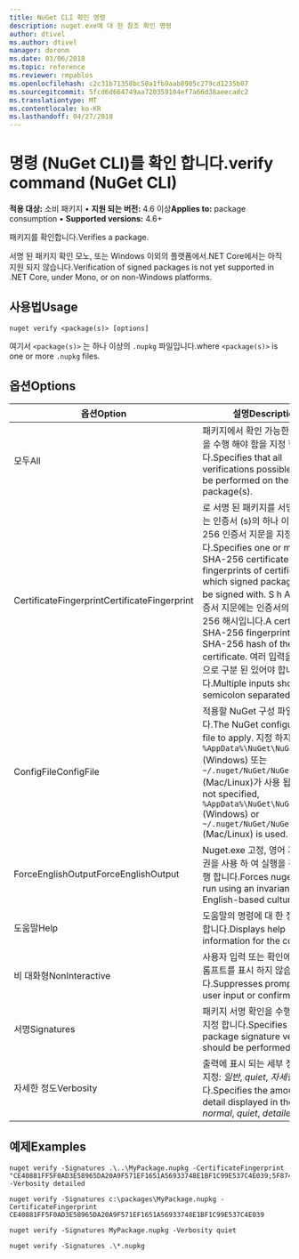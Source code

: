 ```yaml
---
title: NuGet CLI 확인 명령
description: nuget.exe에 대 한 참조 확인 명령
author: dtivel
ms.author: dtivel
manager: doronm
ms.date: 03/06/2018
ms.topic: reference
ms.reviewer: rmpablos
ms.openlocfilehash: c2c31b71358bc50a1fb9aab8905c279cd1235b07
ms.sourcegitcommit: 5fcd6d664749aa720359104ef7a66d38aeecadc2
ms.translationtype: MT
ms.contentlocale: ko-KR
ms.lasthandoff: 04/27/2018
---
```

# <a name="verify-command-nuget-cli"></a><span data-ttu-id="47190-103">명령 (NuGet CLI)를 확인 합니다.</span><span class="sxs-lookup"><span data-stu-id="47190-103">verify command (NuGet CLI)</span></span>

<span data-ttu-id="47190-104">**적용 대상:** 소비 패키지 &bullet; **지원 되는 버전:** 4.6 이상</span><span class="sxs-lookup"><span data-stu-id="47190-104">**Applies to:** package consumption &bullet; **Supported versions:** 4.6+</span></span>

<span data-ttu-id="47190-105">패키지를 확인합니다.</span><span class="sxs-lookup"><span data-stu-id="47190-105">Verifies a package.</span></span>

<span data-ttu-id="47190-106">서명 된 패키지 확인 모노, 또는 Windows 이외의 플랫폼에서.NET Core에서는 아직 지원 되지 않습니다.</span><span class="sxs-lookup"><span data-stu-id="47190-106">Verification of signed packages is not yet supported in .NET Core, under Mono, or on non-Windows platforms.</span></span>

## <a name="usage"></a><span data-ttu-id="47190-107">사용법</span><span class="sxs-lookup"><span data-stu-id="47190-107">Usage</span></span>

```cli
nuget verify <package(s)> [options]
```

<span data-ttu-id="47190-108">여기서 `<package(s)>` 는 하나 이상의 `.nupkg` 파일입니다.</span><span class="sxs-lookup"><span data-stu-id="47190-108">where `<package(s)>` is one or more `.nupkg` files.</span></span>

## <a name="options"></a><span data-ttu-id="47190-109">옵션</span><span class="sxs-lookup"><span data-stu-id="47190-109">Options</span></span>

| <span data-ttu-id="47190-110">옵션</span><span class="sxs-lookup"><span data-stu-id="47190-110">Option</span></span> | <span data-ttu-id="47190-111">설명</span><span class="sxs-lookup"><span data-stu-id="47190-111">Description</span></span> |
| --- | --- |
| <span data-ttu-id="47190-112">모두</span><span class="sxs-lookup"><span data-stu-id="47190-112">All</span></span> | <span data-ttu-id="47190-113">패키지에서 확인 가능한 모든 작업을 수행 해야 함을 지정 합니다.</span><span class="sxs-lookup"><span data-stu-id="47190-113">Specifies that all verifications possible should be performed on the package(s).</span></span> |
| <span data-ttu-id="47190-114">CertificateFingerprint</span><span class="sxs-lookup"><span data-stu-id="47190-114">CertificateFingerprint</span></span> | <span data-ttu-id="47190-115">로 서명 된 패키지를 서명 해야 하는 인증서 (s)의 하나 이상의 sha-256 인증서 지문을 지정 합니다.</span><span class="sxs-lookup"><span data-stu-id="47190-115">Specifies one or more SHA-256 certificate fingerprints of certificates(s) which signed packages must be signed with.</span></span> <span data-ttu-id="47190-116">S h A-256 인증서 지문에는 인증서의 s h A-256 해시입니다.</span><span class="sxs-lookup"><span data-stu-id="47190-116">A certificate SHA-256 fingerprint is a SHA-256 hash of the certificate.</span></span> <span data-ttu-id="47190-117">여러 입력을 세미콜론으로 구분 된 있어야 합니다.</span><span class="sxs-lookup"><span data-stu-id="47190-117">Multiple inputs should be semicolon separated.</span></span> |
| <span data-ttu-id="47190-118">ConfigFile</span><span class="sxs-lookup"><span data-stu-id="47190-118">ConfigFile</span></span> | <span data-ttu-id="47190-119">적용할 NuGet 구성 파일입니다.</span><span class="sxs-lookup"><span data-stu-id="47190-119">The NuGet configuration file to apply.</span></span> <span data-ttu-id="47190-120">지정 하지 않으면 `%AppData%\NuGet\NuGet.Config` (Windows) 또는 `~/.nuget/NuGet/NuGet.Config` (Mac/Linux)가 사용 됩니다.</span><span class="sxs-lookup"><span data-stu-id="47190-120">If not specified, `%AppData%\NuGet\NuGet.Config` (Windows) or `~/.nuget/NuGet/NuGet.Config` (Mac/Linux) is used.</span></span>|
| <span data-ttu-id="47190-121">ForceEnglishOutput</span><span class="sxs-lookup"><span data-stu-id="47190-121">ForceEnglishOutput</span></span> | <span data-ttu-id="47190-122">Nuget.exe 고정, 영어 기반 문화권을 사용 하 여 실행을 강제로 수행 합니다.</span><span class="sxs-lookup"><span data-stu-id="47190-122">Forces nuget.exe to run using an invariant, English-based culture.</span></span> |
| <span data-ttu-id="47190-123">도움말</span><span class="sxs-lookup"><span data-stu-id="47190-123">Help</span></span> | <span data-ttu-id="47190-124">도움말의 명령에 대 한 정보를 표시 합니다.</span><span class="sxs-lookup"><span data-stu-id="47190-124">Displays help information for the command.</span></span> |
| <span data-ttu-id="47190-125">비 대화형</span><span class="sxs-lookup"><span data-stu-id="47190-125">NonInteractive</span></span> | <span data-ttu-id="47190-126">사용자 입력 또는 확인에 대 한 프롬프트를 표시 하지 않습니다.</span><span class="sxs-lookup"><span data-stu-id="47190-126">Suppresses prompts for user input or confirmations.</span></span> |
| <span data-ttu-id="47190-127">서명</span><span class="sxs-lookup"><span data-stu-id="47190-127">Signatures</span></span> | <span data-ttu-id="47190-128">패키지 서명 확인을 수행 해야 함을 지정 합니다.</span><span class="sxs-lookup"><span data-stu-id="47190-128">Specifies that package signature verification should be performed.</span></span> |
| <span data-ttu-id="47190-129">자세한 정도</span><span class="sxs-lookup"><span data-stu-id="47190-129">Verbosity</span></span> | <span data-ttu-id="47190-130">출력에 표시 되는 세부 정보 수준을 지정: *일반*, *quiet*, *자세한*합니다.</span><span class="sxs-lookup"><span data-stu-id="47190-130">Specifies the amount of detail displayed in the output: *normal*, *quiet*, *detailed*.</span></span> |

## <a name="examples"></a><span data-ttu-id="47190-131">예제</span><span class="sxs-lookup"><span data-stu-id="47190-131">Examples</span></span>

```cli
nuget verify -Signatures .\..\MyPackage.nupkg -CertificateFingerprint "CE40881FF5F0AD3E58965DA20A9F571EF1651A56933748E1BF1C99E537C4E039;5F874AAF47BCB268A19357364E7FBB09D6BF9E8A93E1229909AC5CAC865802E2" -Verbosity detailed

nuget verify -Signatures c:\packages\MyPackage.nupkg -CertificateFingerprint CE40881FF5F0AD3E58965DA20A9F571EF1651A56933748E1BF1C99E537C4E039

nuget verify -Signatures MyPackage.nupkg -Verbosity quiet

nuget verify -Signatures .\*.nupkg
```